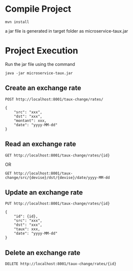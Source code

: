 # Compile Project

```
mvn install
```

a jar file is generated in target folder as microservice-taux.jar

# Project Execution

Run the jar file using the command
```
java -jar microservice-taux.jar
```
## Create an exchange rate
```
POST http://localhost:8001/taux-change/rates/
```
```
{
    "src": "xxx",
    "dst": "xxx",
    "montant": xxx,
    "date": "yyyy-MM-dd"
}
```

## Read an exchange rate
```
GET http://localhost:8001/taux-change/rates/{id}
```
OR
```
GET http://localhost:8001/taux-change/src/{devise}/dst/{devise}/date/yyyy-MM-dd
```
## Update an exchange rate
```
PUT http://localhost:8001/taux-change/rates/{id}
```
```
{
    "id": {id},
    "src": "xxx",
    "dst": "xxx",
    "taux": xxx,
    "date": "yyyy-MM-dd"
}
```
## Delete an exchange rate
```
DELETE http://localhost:8001/taux-change/rates/{id}
```
